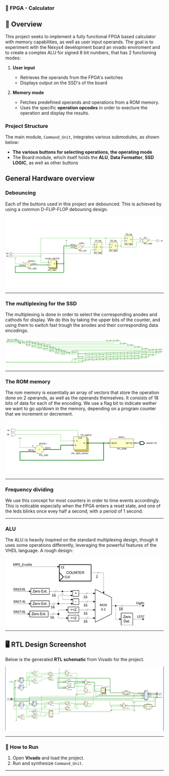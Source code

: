 ### **📌 FPGA - Calculator**

## **🚀 Overview**
This project seeks to implement a fully functional FPGA based calculator with memory capabilities, as well as user input operands. The goal is to experiment with the Nexys4
development board an vivado enviroment and to create a complex ALU for signed 8 bit numbers, that has 2 functioning modes:

1. **User input**
   - Retrieves the operands from the FPGA's switches
   - Displays output on the SSD's of the board

2. **Memory mode**
   - Fetches predefined operands and operations from a ROM memory.
   - Uses the specific **operation opcodes** in order to execture the operation and display the results.

### **Project Structure**
The main module, `Command_Unit`, integrates various submodules, as shown below:

- **The various buttons for selecting operations, the operating mode**
- The Board module, which itself holds the **ALU**, **Data Formatter**, **SSD LOGIC**, as well as other buttons

## **General Hardware overview**

### Debouncing
Each of the buttons used in this project are debounced. This is achieved by using a common D-FLIP-FLOP debouning design.

![Debouncing](./showcase/Debouncer.png)

---

### The multiplexing for the SSD
The multiplexing is done in order to select the corresponding anodes and cathods for display. We do this by taking the upper bits of the counter, and using them to switch fast trough the anodes and their corresponding data encodings.

![SSDM](./showcase/SSD.png)

---

### The ROM memory
The rom memory is essentially an array of vectors that store the operation done on 2 operands, as well as the operands themselves. It consists of 18 bits of data for each of the encoding. We use a flag bit to indicate wether we want to go up/down in the memory, 
depending on a program counter that we increment or decrement.

![ROM](./showcase/ROM2.png)

---

### Frequency dividing
We use this concept for most counters in order to time events accordingly. This is noticable especially when the FPGA enters a reset state, and one of the leds blinks once evey half a second, with a period of 1 second.

---

### ALU
The ALU is heavily inspired on the standard multiplexing design, though it uses some operations differently, leveraging the powerful features of the VHDL language.
A rough design:

![ALU](./showcase/ALU.png)

---


## **🖥 RTL Design Screenshot**
Below is the generated **RTL schematic** from Vivado for the project.

![DataPath](./showcase/fd.png)

---



### **📌 How to Run**
1. Open **Vivado** and load the project.
2. Run and synthesize `Command_Unit`.

---

